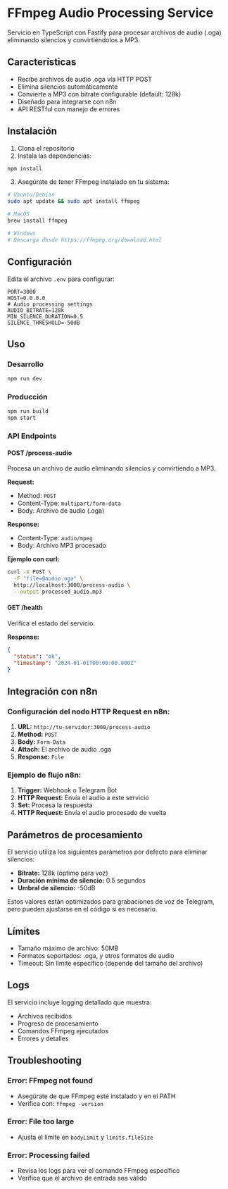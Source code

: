 # FFmpeg Audio Processing Service

Servicio en TypeScript con Fastify para procesar archivos de audio (.oga) eliminando silencios y convirtiéndolos a MP3.

## Características

- Recibe archivos de audio .oga vía HTTP POST
- Elimina silencios automáticamente
- Convierte a MP3 con bitrate configurable (default: 128k)
- Diseñado para integrarse con n8n
- API RESTful con manejo de errores

## Instalación

1. Clona el repositorio
2. Instala las dependencias:
```bash
npm install
```

3. Asegúrate de tener FFmpeg instalado en tu sistema:
```bash
# Ubuntu/Debian
sudo apt update && sudo apt install ffmpeg

# MacOS
brew install ffmpeg

# Windows
# Descarga desde https://ffmpeg.org/download.html
```

## Configuración

Edita el archivo `.env` para configurar:

```env
PORT=3000
HOST=0.0.0.0
# Audio processing settings
AUDIO_BITRATE=128k
MIN_SILENCE_DURATION=0.5
SILENCE_THRESHOLD=-50dB
```

## Uso

### Desarrollo
```bash
npm run dev
```

### Producción
```bash
npm run build
npm start
```

### API Endpoints

#### POST /process-audio
Procesa un archivo de audio eliminando silencios y convirtiendo a MP3.

**Request:**
- Method: `POST`
- Content-Type: `multipart/form-data`
- Body: Archivo de audio (.oga)

**Response:**
- Content-Type: `audio/mpeg`
- Body: Archivo MP3 procesado

**Ejemplo con curl:**
```bash
curl -X POST \
  -F "file=@audio.oga" \
  http://localhost:3000/process-audio \
  --output processed_audio.mp3
```

#### GET /health
Verifica el estado del servicio.

**Response:**
```json
{
  "status": "ok",
  "timestamp": "2024-01-01T00:00:00.000Z"
}
```

## Integración con n8n

### Configuración del nodo HTTP Request en n8n:

1. **URL:** `http://tu-servidor:3000/process-audio`
2. **Method:** `POST`
3. **Body:** `Form-Data`
4. **Attach:** El archivo de audio .oga
5. **Response:** `File`

### Ejemplo de flujo n8n:

1. **Trigger:** Webhook o Telegram Bot
2. **HTTP Request:** Envía el audio a este servicio
3. **Set:** Procesa la respuesta
4. **HTTP Request:** Envía el audio procesado de vuelta

## Parámetros de procesamiento

El servicio utiliza los siguientes parámetros por defecto para eliminar silencios:

- **Bitrate:** 128k (óptimo para voz)
- **Duración mínima de silencio:** 0.5 segundos
- **Umbral de silencio:** -50dB

Estos valores están optimizados para grabaciones de voz de Telegram, pero pueden ajustarse en el código si es necesario.

## Límites

- Tamaño máximo de archivo: 50MB
- Formatos soportados: .oga, y otros formatos de audio
- Timeout: Sin límite específico (depende del tamaño del archivo)

## Logs

El servicio incluye logging detallado que muestra:
- Archivos recibidos
- Progreso de procesamiento
- Comandos FFmpeg ejecutados
- Errores y detalles

## Troubleshooting

### Error: FFmpeg not found
- Asegúrate de que FFmpeg esté instalado y en el PATH
- Verifica con: `ffmpeg -version`

### Error: File too large
- Ajusta el límite en `bodyLimit` y `limits.fileSize`

### Error: Processing failed
- Revisa los logs para ver el comando FFmpeg específico
- Verifica que el archivo de entrada sea válido
